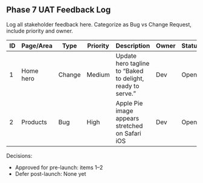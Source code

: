 ## Phase 7 UAT Feedback Log

Log all stakeholder feedback here. Categorize as Bug vs Change Request, include priority and owner.

| ID | Page/Area | Type | Priority | Description | Owner | Status |
|----|-----------|------|----------|-------------|-------|--------|
| 1  | Home hero | Change | Medium | Update hero tagline to “Baked to delight, ready to serve.” | Dev | Open |
| 2  | Products  | Bug | High | Apple Pie image appears stretched on Safari iOS | Dev | Open |

Decisions:

- Approved for pre-launch: items 1–2
- Defer post-launch: None yet


